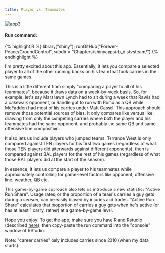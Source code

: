 ```yaml
---
title: Player vs. Teammates
---
```

![app3](http://i.imgur.com/4ShuB68.png)

#### Run command:  
{% highlight R %}
library("shiny");
runGitHub("Forever-Peace/GroundControl", subdir = "Chapters/shinyapps/rb_distvsteam/")
{% endhighlight %}<br/> 
  
I'm pretty excited about this app. Essentially, it lets you compare a selected player to all of the other running backs on his team that took carries in the same games.  
  
This is a little different from simply "comparing a player to all of his teammates", because it draws data on a week-by-week basis. So, for example, let's say Marshawn Lynch had to sit during a week that Rawls had a cakewalk opponent, or Randle got to run with Romo as a QB while McFadden had most of his carries under Matt Cassel. This approach should remove those potential sources of bias. It only compares like versus like: drawing from only the competing carries where both the player and his teammates had the same opponent, and probably the same QB and same offensive line composition.  
  
It also lets us include players who jumped teams. Terrance West is only compared against TEN players for his first two games (regardless of what those TEN players did afterwards against different opponents), then is compared against BAL players for the rest of his games (regardless of what those BAL players did at the start of the season).  
  
In essence, it lets us compare a player to his teammates while approximately controlling for game-level factors like opponent, offensive line, weather, QB etc.  
  
This game-by-game approach also lets us introduce a new statistic: "Active Run Share". Usage rates, or the proportion of a team's carries a guy gets during a _season_, can be easily biased by injuries and trades. "Active Run Share" calculates that proportion of carries a guy gets when he's active (or has at least 1 carry, rather) at a game-by-game level.  
  
Hope you enjoy! To get the app, make sure you have R and Rstudio (described [here](/Ground_Control/apps/install_apps/)), then copy-paste the run command into the "console" window of RStudio. 
  
Note: "career carries" only includes carries since 2010 (when my data starts).  
